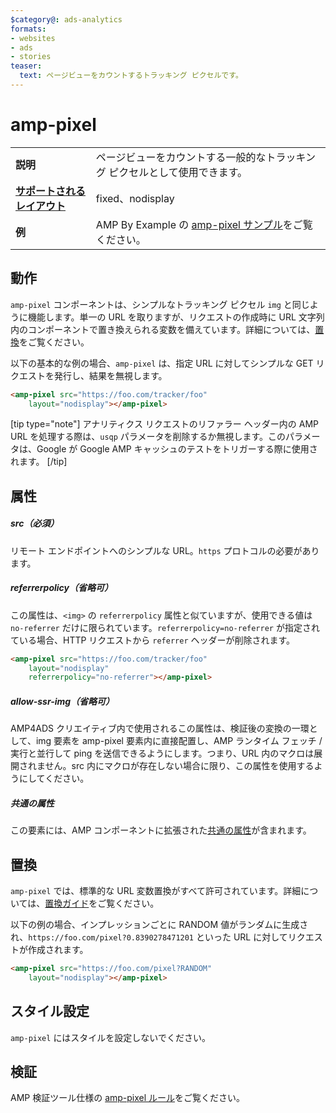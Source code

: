 ```yaml
---
$category@: ads-analytics
formats:
- websites
- ads
- stories
teaser:
  text: ページビューをカウントするトラッキング ピクセルです。
---
```




<!--
       Copyright 2016 The AMP HTML Authors. All Rights Reserved.

       Licensed under the Apache License, Version 2.0 (the "License");
     you may not use this file except in compliance with the License.
     You may obtain a copy of the License at

     http://www.apache.org/licenses/LICENSE-2.0

     Unless required by applicable law or agreed to in writing, software
     distributed under the License is distributed on an "AS-IS" BASIS,
     WITHOUT WARRANTIES OR CONDITIONS OF ANY KIND, either express or implied.
     See the License for the specific language governing permissions and
     limitations under the License.
-->

# amp-pixel <a name="amp-pixel"></a>


<table>
  <tr>
    <td class="col-fourty"><strong>説明</strong></td>
    <td>ページビューをカウントする一般的なトラッキング ピクセルとして使用できます。</td>
  </tr>
  <tr>
    <td class="col-fourty"><strong><a href="../../../documentation/guides-and-tutorials/develop/style_and_layout/control_layout.md">サポートされるレイアウト</a></strong></td>
    <td>fixed、nodisplay</td>
  </tr>
  <tr>
    <td class="col-fourty"><strong>例</strong></td>
    <td>AMP By Example の <a href="https://ampbyexample.com/components/amp-pixel/">amp-pixel サンプル</a>をご覧ください。</td>
  </tr>
</table>

## 動作 <a name="behavior"></a>

`amp-pixel` コンポーネントは、シンプルなトラッキング ピクセル `img` と同じように機能します。単一の URL を取りますが、リクエストの作成時に URL 文字列内のコンポーネントで置き換えられる変数を備えています。詳細については、[置換](#substitutions)をご覧ください。

以下の基本的な例の場合、`amp-pixel` は、指定 URL に対してシンプルな GET リクエストを発行し、結果を無視します。

```html
<amp-pixel src="https://foo.com/tracker/foo"
    layout="nodisplay"></amp-pixel>
```

  [tip type="note"]
アナリティクス リクエストのリファラー ヘッダー内の AMP URL を処理する際は、`usqp` パラメータを削除するか無視します。このパラメータは、Google が Google AMP キャッシュのテストをトリガーする際に使用されます。
[/tip]

## 属性 <a name="attributes"></a>

##### src（必須） <a name="src-required"></a>

リモート エンドポイントへのシンプルな URL。`https` プロトコルの必要があります。

##### referrerpolicy（省略可） <a name="referrerpolicy-optional"></a>

この属性は、`<img>` の `referrerpolicy` 属性と似ていますが、使用できる値は `no-referrer` だけに限られています。`referrerpolicy=no-referrer` が指定されている場合、HTTP リクエストから `referrer` ヘッダーが削除されます。

```html
<amp-pixel src="https://foo.com/tracker/foo"
    layout="nodisplay"
    referrerpolicy="no-referrer"></amp-pixel>
```

##### allow-ssr-img（省略可） <a name="allow-ssr-img-optional"></a>

AMP4ADS クリエイティブ内で使用されるこの属性は、検証後の変換の一環として、img 要素を amp-pixel 要素内に直接配置し、AMP ランタイム フェッチ / 実行と並行して ping を送信できるようにします。つまり、URL 内のマクロは展開されません。src 内にマクロが存在しない場合に限り、この属性を使用するようにしてください。

##### 共通の属性 <a name="common-attributes"></a>

この要素には、AMP コンポーネントに拡張された[共通の属性](../../../documentation/guides-and-tutorials/learn/common_attributes.md)が含まれます。

## 置換 <a name="substitutions"></a>

`amp-pixel` では、標準的な URL 変数置換がすべて許可されています。詳細については、[置換ガイド](https://github.com/ampproject/amphtml/blob/master/extensions/spec/amp-var-substitutions.md)をご覧ください。

以下の例の場合、インプレッションごとに RANDOM 値がランダムに生成され、`https://foo.com/pixel?0.8390278471201` といった URL に対してリクエストが作成されます。

```html
<amp-pixel src="https://foo.com/pixel?RANDOM"
    layout="nodisplay"></amp-pixel>
```

## スタイル設定 <a name="styling"></a>

`amp-pixel` にはスタイルを設定しないでください。

## 検証 <a name="validation"></a>

AMP 検証ツール仕様の [amp-pixel ルール](https://github.com/ampproject/amphtml/blob/master/validator/validator-main.protoascii)をご覧ください。
